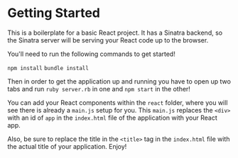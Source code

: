 # Getting Started
This is a boilerplate for a basic React project. It has a Sinatra backend, so
the Sinatra server will be serving your React code up to the browser.

You'll need to run the following commands to get started!

`npm install`
`bundle install`

Then in order to get the application up and running you have to open up two
tabs and run `ruby server.rb` in one and `npm start` in the other! 

You can add your React components within the `react` folder, where you will see
there is already a `main.js` setup for you. This `main.js` replaces the `<div>`
with an id of `app` in the `index.html` file of the application with your React
app.

Also, be sure to replace the title in the `<title>` tag in the `index.html` file
with the actual title of your application. Enjoy!
